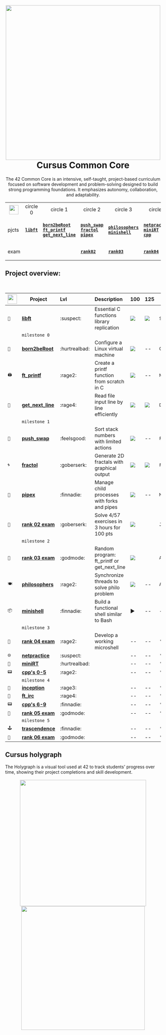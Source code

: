 <div align="center">
  
# <a href="https://github.com/LLuisPP/42Cursus/tree/main/"><img width="500" align="center" src="https://github.com/user-attachments/assets/98c7b6ef-d3a8-425e-83c7-f118db56754e"></a> Cursus Common Core

The 42 Common Core is an intensive, self-taught, project-based curriculum focused on software development and problem-solving designed to build strong programming foundations. It emphasizes autonomy, collaboration, and adaptability.<br>

</div>

<div align="center">

<table>
  <tr>
    <th align="center"><a href="https://github.com/LLuisPP/42Cursus/tree/main/"> <img width="30" align="center" src="https://github.com/user-attachments/assets/ac216672-a141-48be-bc53-ae13dd35c799"></a></th>
    <td align="center"> circle 0 </td>
    <td align="center"> circle 1 </td>
    <td align="center"> circle 2 </td>
    <td align="center"> circle 3 </td>
    <td align="center"> circle 4 </td>
    <td align="center"> circle 5 </td>
    <td align="center"> circle 6 </td>
  </tr>
  <tr>
    <td>pjcts
    </td>
    <td>

[**`libft`**](https://github.com/LLuisPP/42Cursus/tree/main/libft)
    </td>
    <td>

  [**`born2beRoot`**](https://github.com/LLuisPP/42Cursus/tree/main/Born2beRoot)<br>
  [**`ft_printf`**](https://github.com/LLuisPP/42Cursus/tree/main/ft_printf)<br>
  [**`get_next_line`**](https://github.com/LLuisPP/42Cursus/tree/main/get_next_line)
    </td>
    <td>

[**`push_swap`**](https://github.com/LLuisPP/42Cursus/tree/main/push_swap)<br>
[**`fractol`**](https://github.com/LLuisPP/42Cursus/tree/main/fractol)<br>
[**`pipex`**](https://github.com/LLuisPP/42Cursus/tree/main/pipex)
    </td>
    <td>

[**`philosophers`**](https://github.com/LLuisPP/42Cursus/tree/main/philosophers)<br>
[**`minishell`**](https://github.com/LLuisPP/42Cursus/tree/main/minishell)
    </td>
    <td>

[**`netpractice`**]()<br>
[**`miniRT`**]()<br>
[**`cpp`**]()
    </td>
    <td>

[**`ft_irc`**]()<br>
[**`inception`**]()<br>
[**`cpp`**]()
    </td>
    <td>

[**`trascendence`**]()<br>
    </td>
  </tr>
  <tr>
    <td>exam</td>
    <td></td>
    <td></td>
    <td>
      
[**`rank02`**](https://github.com/LLuisPP/42-Exams/tree/main/rank02)</td>
<td>
      
[**`rank03`**](https://github.com/LLuisPP/42-Exams-rank03)</td>
<td>
      
[**`rank04`**](https://github.com/LLuisPP/42-exams-rank04)</td>
<td>
      
[**`rank05`**]()</td>
<td>
  
[**`rank06`**]()</td>
  </tr>
</table>

</div>

<h2>Project overview:</h2>
<br>

<div align="center">

|<a href="https://github.com/LLuisPP/42Cursus/tree/main/"> <img width="30" align="center" src="https://github.com/user-attachments/assets/ac216672-a141-48be-bc53-ae13dd35c799"></a>|Project|Lvl|Description|100|125|Date|
|---|---|:---|:---|:---|:---|---|
|`📖`|[**libft**](https://github.com/LLuisPP/42Cursus/tree/main/libft)|:suspect:| Essential C functions library replication |<img src="https://img.shields.io/badge/100-darkgreen">|<img src="https://img.shields.io/badge/125-darkgreen">|`Sep'23`|
||`milestone 0`||||||
|`🐧`|[**born2beRoot**](https://github.com/LLuisPP/42Cursus/tree/main/Born2beRoot)|:hurtrealbad:| Configure a Linux virtual machine |<img src="https://img.shields.io/badge/100-darkgreen">|--|`Oct'23`|
|`🖨`|[**ft_printf**](https://github.com/LLuisPP/42Cursus/tree/main/ft_printf)|:rage2:| Create a printf function from scratch in C |<img src="https://img.shields.io/badge/100-darkgreen">|--|`Nov'23`|
|`📝`|[**get_next_line**](https://github.com/LLuisPP/42Cursus/tree/main/get_next_line)|:rage4:| Read file input line by line efficiently |<img src="https://img.shields.io/badge/100-darkgreen">|<img src="https://img.shields.io/badge/125-darkgreen">|`Dic'23`|
||`milestone 1`||||||
|`🔢`|[**push_swap**](https://github.com/LLuisPP/42Cursus/tree/main/push_swap)|:feelsgood:| Sort stack numbers with limited actions |<img src="https://img.shields.io/badge/86-darkgreen">|--|`Feb'24`|
|`🌀`|[**fractol**](https://github.com/LLuisPP/42Cursus/tree/main/fractol)|:goberserk:| Generate 2D fractals with graphical output |<img src="https://img.shields.io/badge/100-darkgreen">|<img src="https://img.shields.io/badge/110-darkgreen">|`Feb'24`|
|`🧪`|[**pipex**](https://github.com/LLuisPP/42Cursus/tree/main/pipex)|:finnadie:| Manage child processes with forks and pipes |<img src="https://img.shields.io/badge/100-darkgreen">|--|`May'24`|
|`🔖`|[**rank 02 exam**](https://github.com/LLuisPP/42-Exams/tree/main/rank02)|:goberserk:| Solve 4/57 exercises in 3 hours for 100 pts |<img src="https://img.shields.io/badge/100-darkgreen">||`Jul'24`|
||`milestone 2`||||||
|`🔖`|[**rank 03 exam**](https://github.com/LLuisPP/42-Exams-rank03)| :godmode:| Random program: ft_printf or get_next_line |<img src="https://img.shields.io/badge/100-darkgreen">||`Aug'24`|
|`🍽`|[**philosophers**](https://github.com/LLuisPP/42Cursus/tree/main/philosophers)|:rage2:| Synchronize threads to solve philo problem |<img src="https://img.shields.io/badge/100-darkgreen">|--|`Aug'24`|
|`📦`|[**minishell**](https://github.com/LLuisPP/42Cursus/tree/main/minishell)|:finnadie:| Build a functional shell similar to Bash |▶️|--|--|
||`milestone 3`||||||
|`🔖`|[**rank 04 exam**](https://github.com/LLuisPP/42-Exams-rank04)|:rage2:| Develop a working microshell |--|--|`'24`|
|`🌐`|[**netpractice**]()|:suspect:|  |--|--|`'24`|
|`🌅`|[**miniRT**]()|:hurtrealbad:|  |--|--|`'24`|
|`📟`|[**cpp's 0-5**]()|:rage2:|  |--|--|`'24`|
||`milestone 4`||||||
|`👥`|[**inception**]()|:rage3:|  |--|--|`'24`|
|`💬`|[**ft_irc**]()|:rage4:|  |--|--|`'24`|
|`📟`|[**cpp's 6-9**]()|:finnadie:|  |--|--|`'24`|
|`🔖`|[**rank 05 exam**]()|:godmode:|  |--|--|`'24`|
||`milestone 5`||||||
|`🕹️`|[**trascendence**]()|:finnadie:|  |--|--|`'24`|
|`🔖`|[**rank 06 exam**]()|:godmode:|  |--|--|`'24`|

</div>


<h2>Cursus holygraph</h2>

<div align="left">
The Holygraph is a visual tool used at 42 to track students' progress over time, showing their project completions and skill development.
</div>
<br>
<div align="center">
<a href="https://github.com/LLuisPP/42Cursus/tree/main/"><img width="408" align="center" src="https://github.com/user-attachments/assets/b4e0e4f1-8eb9-4e21-9e1c-a7cc36ae18dc"></a> <a href="https://github.com/LLuisPP/42Cursus/tree/main/"><img width="400" align="center" src="https://github.com/user-attachments/assets/34bf2383-b6b2-488d-b6b9-582c8c7c06ad"></a>
</div>

